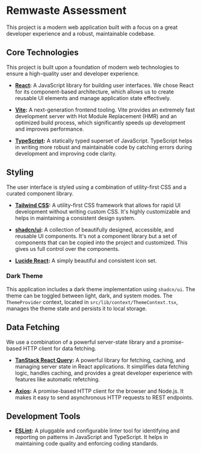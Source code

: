 # Remwaste Assessment

This project is a modern web application built with a focus on a great developer experience and a robust, maintainable codebase.

## Core Technologies

This project is built upon a foundation of modern web technologies to ensure a high-quality user and developer experience.

- **[React](https://react.dev/):** A JavaScript library for building user interfaces. We chose React for its component-based architecture, which allows us to create reusable UI elements and manage application state effectively.

- **[Vite](https://vitejs.dev/):** A next-generation frontend tooling. Vite provides an extremely fast development server with Hot Module Replacement (HMR) and an optimized build process, which significantly speeds up development and improves performance.

- **[TypeScript](https://www.typescriptlang.org/):** A statically typed superset of JavaScript. TypeScript helps in writing more robust and maintainable code by catching errors during development and improving code clarity.

## Styling

The user interface is styled using a combination of utility-first CSS and a curated component library.

- **[Tailwind CSS](https://tailwindcss.com/):** A utility-first CSS framework that allows for rapid UI development without writing custom CSS. It's highly customizable and helps in maintaining a consistent design system.

- **[shadcn/ui](https://ui.shadcn.com/):** A collection of beautifully designed, accessible, and reusable UI components. It's not a component library but a set of components that can be copied into the project and customized. This gives us full control over the components.

- **[Lucide React](https://lucide.dev/):** A simply beautiful and consistent icon set.

### Dark Theme

This application includes a dark theme implementation using `shadcn/ui`. The theme can be toggled between light, dark, and system modes. The `ThemeProvider` context, located in `src/lib/context/ThemeContext.tsx`, manages the theme state and persists it to local storage.


## Data Fetching

We use a combination of a powerful server-state library and a promise-based HTTP client for data fetching.

- **[TanStack React Query](https://tanstack.com/query/latest):** A powerful library for fetching, caching, and managing server state in React applications. It simplifies data fetching logic, handles caching, and provides a great developer experience with features like automatic refetching.

- **[Axios](https://axios-http.com/):** A promise-based HTTP client for the browser and Node.js. It makes it easy to send asynchronous HTTP requests to REST endpoints.

## Development Tools

- **[ESLint](https://eslint.org/):** A pluggable and configurable linter tool for identifying and reporting on patterns in JavaScript and TypeScript. It helps in maintaining code quality and enforcing coding standards.

